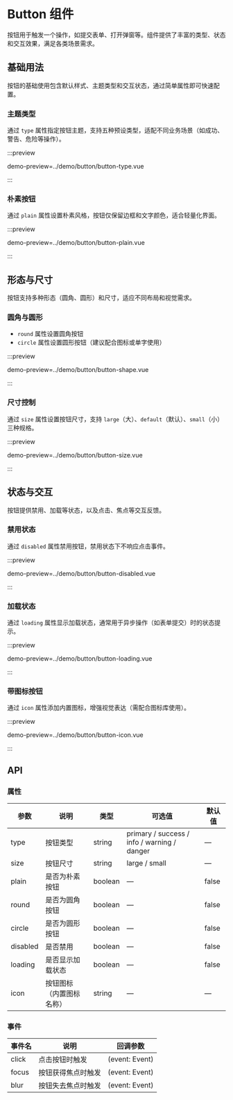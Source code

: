 # Button 组件

按钮用于触发一个操作，如提交表单、打开弹窗等。组件提供了丰富的类型、状态和交互效果，满足各类场景需求。

## 基础用法

按钮的基础使用包含默认样式、主题类型和交互状态，通过简单属性即可快速配置。

### 主题类型
通过 `type` 属性指定按钮主题，支持五种预设类型，适配不同业务场景（如成功、警告、危险等操作）。

:::preview

demo-preview=../demo/button/button-type.vue

:::

### 朴素按钮
通过 `plain` 属性设置朴素风格，按钮仅保留边框和文字颜色，适合轻量化界面。

:::preview

demo-preview=../demo/button/button-plain.vue

:::

## 形态与尺寸

按钮支持多种形态（圆角、圆形）和尺寸，适应不同布局和视觉需求。

### 圆角与圆形
- `round` 属性设置圆角按钮
- `circle` 属性设置圆形按钮（建议配合图标或单字使用）

:::preview

demo-preview=../demo/button/button-shape.vue

:::

### 尺寸控制
通过 `size` 属性设置按钮尺寸，支持 `large`（大）、`default`（默认）、`small`（小）三种规格。

:::preview

demo-preview=../demo/button/button-size.vue

:::

## 状态与交互

按钮提供禁用、加载等状态，以及点击、焦点等交互反馈。

### 禁用状态
通过 `disabled` 属性禁用按钮，禁用状态下不响应点击事件。

:::preview

demo-preview=../demo/button/button-disabled.vue

:::

### 加载状态
通过 `loading` 属性显示加载状态，通常用于异步操作（如表单提交）时的状态提示。

:::preview

demo-preview=../demo/button/button-loading.vue

:::

### 带图标按钮
通过 `icon` 属性添加内置图标，增强视觉表达（需配合图标库使用）。

:::preview

demo-preview=../demo/button/button-icon.vue

:::

## API

### 属性

| 参数      | 说明                     | 类型    | 可选值                                      | 默认值  |
|-----------|--------------------------|---------|---------------------------------------------|---------|
| type      | 按钮类型                 | string  | primary / success / info / warning / danger | —       |
| size      | 按钮尺寸                 | string  | large / small                               | —       |
| plain     | 是否为朴素按钮           | boolean | —                                           | false   |
| round     | 是否为圆角按钮           | boolean | —                                           | false   |
| circle    | 是否为圆形按钮           | boolean | —                                           | false   |
| disabled  | 是否禁用                 | boolean | —                                           | false   |
| loading   | 是否显示加载状态         | boolean | —                                           | false   |
| icon      | 按钮图标（内置图标名称） | string  | —                                           | —       |

### 事件

| 事件名 | 说明                 | 回调参数       |
|--------|----------------------|----------------|
| click  | 点击按钮时触发       | (event: Event) |
| focus  | 按钮获得焦点时触发   | (event: Event) |
| blur   | 按钮失去焦点时触发   | (event: Event) |


<style>
/* 示例区块样式 */
.demo-block {
  padding: 20px;
  margin: 16px 0;
  border-radius: 6px;
  background-color: #f5f7fa;
  display: flex;
  gap: 12px;
  flex-wrap: wrap;
  align-items: center;
}

/* 代码块样式增强 */
pre[class*="language-"] {
  margin: 8px 0 24px;
  padding: 16px;
  border-radius: 6px;
  font-size: 14px;
  line-height: 1.5;
}
</style>